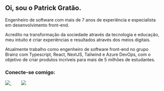 <h2>Oi, sou o Patrick Gratão.</h2>

<p>Engenheiro de software com mais de 7 anos de experiência e especialista em desenvolvimento front-end.</p>

<p>Acredito na transformação da sociedade através da tecnologia e educação, meu intuito é criar experiências e resultados através dos meios digitais.</p>

<p>Atualmente trabalho como engenheiro de software front-end no grupo Brainz com Typescript, React, NextJS, Tailwind e Azure DevOps, com o objetivo de criar produtos incríveis para mais de 5 milhões de estudantes.</p>

<h3>Conecte-se comigo:</h3> 

<div align="left">
  <a href="https://www.linkedin.com/in/patrickgratao" alt="Linkedin">
    <img src="https://img.shields.io/badge/-Linkedin-3a68ff?style=for-the-badge&logo=Linkedin&logoColor=FFF"/>
  </a>
  <a href="https://www.npmjs.com/~patryckgratao" alt="NPM" style="margin-left: 32px;">
    <img src="https://img.shields.io/badge/-NPM-cc3534?style=for-the-badge&logo=Npm&logoColor=FFF"/>
  </a>
</div>
